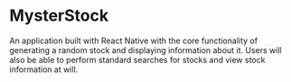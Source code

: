 # MysterStock
An application built with React Native with the core functionality of generating a random stock and displaying information about it. Users will also be able to perform standard searches for stocks and view stock information at will.
